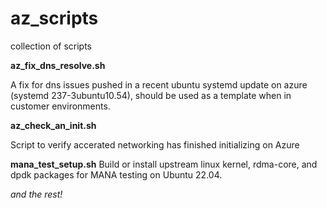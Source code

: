 # az_scripts
collection of scripts

**az_fix_dns_resolve.sh**

A fix for dns issues pushed in a recent ubuntu systemd update on azure (systemd 237-3ubuntu10.54), should be used as a template when in customer environments.

**az_check_an_init.sh**

Script to verify accerated networking has finished initializing on Azure

**mana_test_setup.sh**
Build or install upstream linux kernel, rdma-core, and dpdk packages for MANA testing on Ubuntu 22.04.

*and the rest!*
